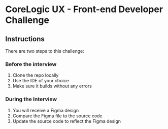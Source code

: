 # CoreLogic UX - Front-end Developer Challenge

## Instructions
There are two steps to this challenge: 
### Before the interview
1. Clone the repo locally
2. Use the IDE of your choice
3. Make sure it builds without any errors

### During the Interview
1. You will receive a Figma design
2. Compare the Figma file to the source code 
3. Update the source code to reflect the Figma design
